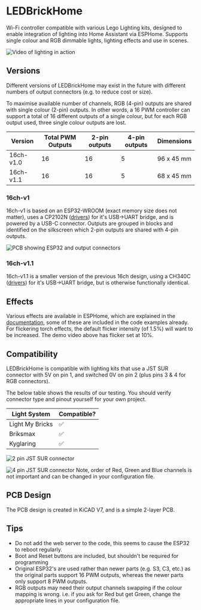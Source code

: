 # LEDBrickHome

Wi-Fi controller compatible with various Lego Lighting kits, designed to enable integration of lighting into Home Assistant via ESPHome.  Supports single colour and RGB dimmable lights, lighting effects and use in scenes.

![Video of lighting in action](Docs/Images/demo.gif)

## Versions

Different versions of LEDBrickHome may exist in the future with different numbers of output connectors (e.g. to reduce cost or size).

To maximise available number of channels, RGB (4-pin) outputs are shared with single colour (2-pin) outputs.  In other words, a 16 PWM controller can support a total of 16 different outputs of a single colour, but for each RGB output used, three single colour outputs are lost.

| Version | Total PWM Outputs | 2-pin outputs | 4-pin outputs | Dimensions |
| --- | --- | --- | --- | --- |
| 16ch-v1.0 | 16 | 16 | 5 | 96 x 45 mm |
| 16ch-v1.1 | 16 | 16 | 5 | 68 x 45 mm |

### 16ch-v1

16ch-v1 is based on an ESP32-WROOM (exact memory size does not matter), uses a CP2102N ([drivers](https://www.silabs.com/developers/usb-to-uart-bridge-vcp-drivers?tab=downloads)) for it's USB->UART bridge, and is powered by a USB-C connector.  Outputs are grouped in blocks and identified on the silkscreen which 2-pin outputs are shared with 4-pin outputs.

![PCB showing ESP32 and output connectors](Docs/Images/16ch-v1.jpg)

### 16ch-v1.1

16ch-v1.1 is a smaller version of the previous 16ch design, using a CH340C ([drivers](http://www.wch-ic.com/downloads/CH341SER_ZIP.html)) for it's USB->UART bridge, but is otherwise functionally identical.

## Effects
Various effects are available in ESPHome, which are explained in the [documentation](https://esphome.io/components/light/index.html#light-effects), some of these are included in the code examples already.  For flickering torch effects, the default flicker intensity (of 1.5%) will want to be increased.  The demo video above has flicker set at 10%.

## Compatibility

LEDBrickHome is compatible with lighting kits that use a JST SUR connector with 5V on pin 1, and switched 0V on pin 2 (plus pins 3 & 4 for RGB connectors).

The below table shows the results of our testing.  You should verify connector type and pinout yourself for your own project.

| Light System | Compatible? |
| --- | --- |
| Light My Bricks | :white_check_mark: |
| Briksmax | :white_check_mark: |
| Kyglaring | :white_check_mark: |

![2 pin JST SUR connector](Docs/Images/2-pin.jpg)

![4 pin JST SUR connector](Docs/Images/4-pin.jpg)
Note, order of Red, Green and Blue channels is not important and can be changed in your configuration file.

## PCB Design

The PCB design is created in KiCAD V7, and is a simple 2-layer PCB.

## Tips
* Do not add the web server to the code, this seems to cause the ESP32 to reboot regularly.
* Boot and Reset buttons are included, but shouldn't be required for programming
* Original ESP32's are used rather than newer parts (e.g. S3, C3, etc.) as the original parts support 16 PWM outputs, whereas the newer parts only support 8 PWM outputs.
* RGB outputs may need their output channels swapping if the colour mapping is wrong. i.e. if you ask for Red but get Green, change the appropriate lines in your configuration file.